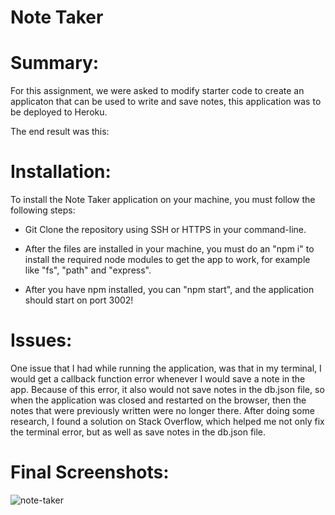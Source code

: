 # Note Taker 

# Summary: 
For this assignment, we were asked to modify starter code to create an applicaton that can be used to write and save notes, this application was to be deployed to Heroku.

The end result was this: <!-- WEBSITE LINK -->


# Installation:
To install the Note Taker application on your machine, you must follow the following steps: 

- Git Clone the repository using SSH or HTTPS in your command-line.

- After the files are installed in your machine, you must do an "npm i" to install the required node modules to get the app to work, for example like "fs", "path" and "express".

- After you have npm installed, you can "npm start", and the application should start on port 3002!


# Issues:
One issue that I had while running the application, was that in my terminal, I would get a callback function error whenever I would save a note in the app. Because of this error, it also would not save notes in the db.json file, so when the application was closed and restarted on the browser, then the notes that were previously written were no longer there. After doing some research, I found a solution on Stack Overflow, which helped me not only fix the terminal error, but as well as save notes in the db.json file.

# Final Screenshots: 

![note-taker](https://user-images.githubusercontent.com/87496972/150908365-a33f07aa-e108-472e-a82c-8faf961970d1.gif)
